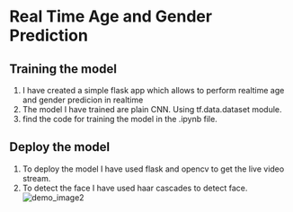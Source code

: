 # Real Time Age and Gender Prediction
## Training the model
1. I have created a simple flask app which allows to perform realtime age and gender predicion in realtime
2. The model I have trained are plain CNN. Using tf.data.dataset module.
3. find the code for training the model in the .ipynb file.

## Deploy the model
1. To deploy the model I have used flask and opencv to get the live video stream.
2. To detect the face I have used haar cascades to detect face.
![demo_image2](https://user-images.githubusercontent.com/48590801/163750897-1545150e-6f98-47da-b166-a522dc012412.png)
